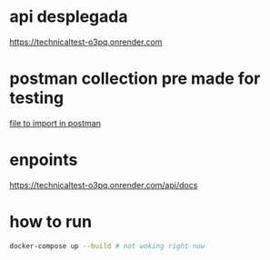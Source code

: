 # api desplegada
https://technicaltest-o3pq.onrender.com

# postman collection pre made for testing
[file to import in postman](<Ecommerce API.postman_collection.json>)

# enpoints
https://technicaltest-o3pq.onrender.com/api/docs

# how to run
```bash
docker-compose up --build # not woking right now
```